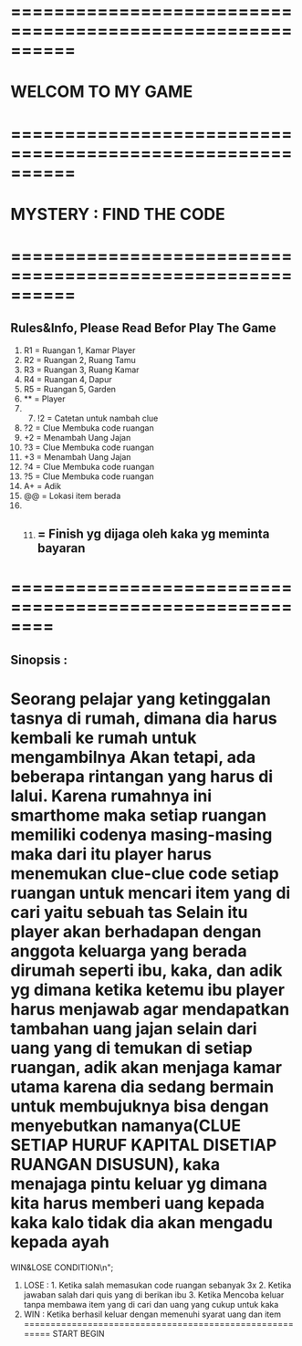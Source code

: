 # ==========================================================
# WELCOM TO MY GAME
# ==========================================================
# MYSTERY : FIND THE CODE
# ==========================================================
## Rules&Info, Please Read Befor Play The Game
1. R1 = Ruangan 1, Kamar Player
2. R2 = Ruangan 2, Ruang Tamu
3. R3 = Ruangan 3, Ruang Kamar
4. R4 = Ruangan 4, Dapur
5. R5 = Ruangan 5, Garden
6. ** = Player
7. 7. !2 = Catetan untuk nambah clue
8. ?2 = Clue Membuka code ruangan
9. +2 = Menambah Uang Jajan
9. ?3 = Clue Membuka code ruangan
10. +3 = Menambah Uang Jajan
11. ?4 = Clue Membuka code ruangan
12. ?5 = Clue Membuka code ruangan
13. A+ = Adik
11. @@ = Lokasi item berada
12. 11. ## = Finish yg dijaga oleh kaka yg meminta bayaran
# ========================================================
## Sinopsis :
Seorang pelajar yang ketinggalan tasnya di rumah, dimana dia harus kembali ke rumah untuk mengambilnya 
Akan tetapi, ada beberapa rintangan yang harus di lalui. Karena rumahnya ini smarthome maka setiap ruangan memiliki codenya masing-masing maka dari itu player harus menemukan clue-clue code setiap ruangan untuk mencari item yang di cari yaitu sebuah tas
Selain itu player akan berhadapan dengan anggota keluarga yang berada dirumah seperti ibu, kaka, dan adik 
yg dimana ketika ketemu ibu player harus menjawab agar mendapatkan tambahan uang jajan selain dari uang yang di temukan di setiap ruangan, 
adik akan menjaga kamar utama karena dia sedang bermain untuk membujuknya bisa dengan menyebutkan namanya(CLUE SETIAP HURUF KAPITAL DISETIAP RUANGAN DISUSUN),
kaka menajaga pintu keluar yg dimana kita harus memberi uang kepada kaka kalo tidak dia akan mengadu kepada ayah 
========================================================
WIN&LOSE CONDITION\n";
1. LOSE : 1. Ketika salah memasukan code ruangan sebanyak 3x
      	  2. Ketika jawaban salah dari quis yang di berikan ibu
	    	  3. Ketika Mencoba keluar tanpa membawa item yang di cari dan uang yang cukup untuk kaka
2. WIN : Ketika berhasil keluar dengan memenuhi syarat uang dan item
========================================================
START BEGIN
